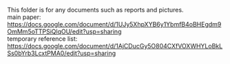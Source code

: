This folder is for any documents such as reports and pictures.  
main paper: https://docs.google.com/document/d/1UJy5XhpXYB6y1YbmfB4oBHEgdm9OmMm5oTTPSiQlqOU/edit?usp=sharing  
temporary reference list: https://docs.google.com/document/d/1AjCDucGy5O804CXfVOXWHYLoBkLSs0bYrb3LcxtPMA0/edit?usp=sharing
